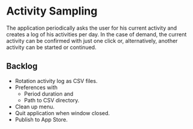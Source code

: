 Activity Sampling
=================

The application periodically asks the user for his current activity and creates
a log of his activities per day. In the case of demand, the current activity can
be confirmed with just one click or, alternatively, another activity can be
started or continued.


Backlog
-------

*   Rotation activity log as CSV files.
*   Preferences with
    *   Period duration and
    *   Path to CSV directory.
*   Clean up menu.
*   Quit application when window closed.
*   Publish to App Store.
